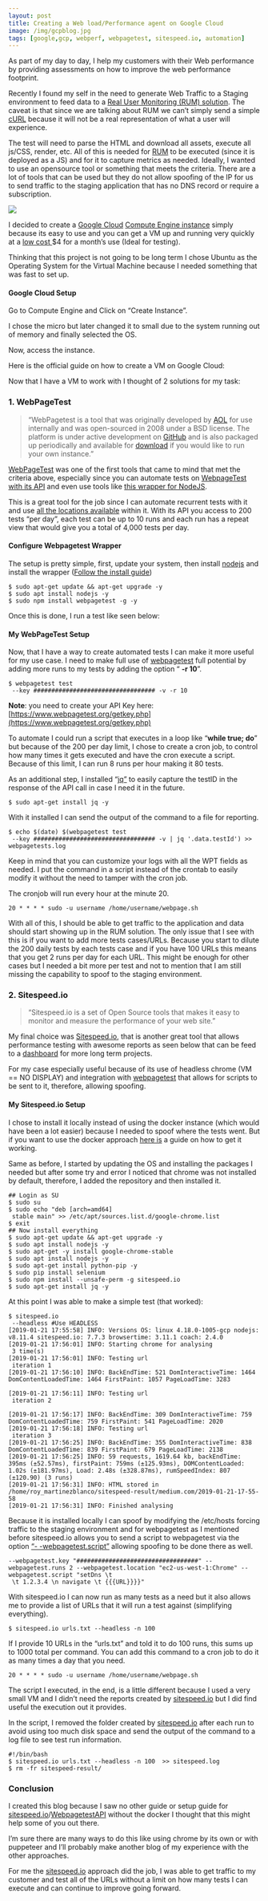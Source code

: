 ```yaml
---
layout: post
title: Creating a Web load/Performance agent on Google Cloud
image: /img/gcpblog.jpg
tags: [google,gcp, webperf, webpagetest, sitespeed.io, automation]
---
```


As part of my day to day, I help my customers with their Web performance by
providing assessments on how to improve the web performance footprint.

Recently I found my self in the need to generate Web Traffic to a Staging
environment to feed data to a [Real User Monitoring (RUM)
solution](https://www.akamai.com/us/en/products/web-performance/mpulse-real-user-monitoring.jsp).
The caveat is that since we are talking about RUM we can’t simply send a simple
[cURL](https://curl.haxx.se/) because it will not be a real representation of
what a user will experience.

The test will need to parse the HTML and download all assets, execute all
js/CSS, render, etc. All of this is needed for
[RUM](https://www.akamai.com/us/en/products/web-performance/mpulse-real-user-monitoring.jsp)
to be executed (since it is deployed as a JS) and for it to capture metrics as
needed. Ideally, I wanted to use an opensource tool or something that meets the
criteria. There are a lot of tools that can be used but they do not allow
spoofing of the IP for us to send traffic to the staging application that has no
DNS record or require a subscription.

![](https://roymartinez.dev/img/1*Bbn0hWuk9_98_OhQSZq8ow.jpeg)

I decided to create a [Google Cloud](https://cloud.google.com/) [Compute Engine
instance](https://cloud.google.com/compute/) simply because its easy to use and
you can get a VM up and running very quickly at a [low cost
](https://cloud.google.com/compute/pricing)$4 for a month’s use (Ideal for
testing).

Thinking that this project is not going to be long term I chose Ubuntu as the
Operating System for the Virtual Machine because I needed something that was
fast to set up.

#### Google Cloud Setup

Go to Compute Engine and Click on “Create Instance”.

I chose the micro but later changed it to small due to the system running out of
memory and finally selected the OS.

Now, access the instance.

Here is the official guide on how to create a VM on Google Cloud:

Now that I have a VM to work with I thought of 2 solutions for my task:

### 1. WebPageTest

> “WebPagetest is a tool that was originally developed by
> [AOL](http://dev.aol.com/) for use internally and was open-sourced in 2008 under
a BSD license. The platform is under active development on
[GitHub](https://github.com/WPO-Foundation/webpagetest) and is also packaged up
periodically and available for
[download](https://www.webpagetest.org/forums/forumdisplay.php?fid=12) if you
would like to run your own instance.”

[WebPageTest](https://webpagetest.org/) was one of the first tools that came to
mind that met the criteria above, especially since you can automate tests on
[WebpageTest with its
API](https://sites.google.com/a/webpagetest.org/docs/advanced-features/webpagetest-restful-apis)
and even use tools like [this wrapper for
NodeJS](https://github.com/marcelduran/webpagetest-api).

This is a great tool for the job since I can automate recurrent tests with it
and use [all the locations
available](https://www.webpagetest.org/getLocations.php?f=html&k=A) within it.
With its API you access to 200 tests “per day”, each test can be up to 10 runs
and each run has a repeat view that would give you a total of 4,000 tests per
day.

#### Configure Webpagetest Wrapper

The setup is pretty simple, first, update your system, then install
[nodejs](https://nodejs.org/en/) and install the wrapper ([Follow the install
guide](https://github.com/marcelduran/webpagetest-api))

    $ sudo apt-get update && apt-get upgrade -y
    $ sudo apt install nodejs -y
    $ sudo npm install webpagetest -g -y

Once this is done, I run a test like seen below:

#### My WebPageTest Setup

Now, that I have a way to create automated tests I can make it more useful for
my use case. I need to make full use of
[webpagetest](https://www.webpagetest.org/) full potential by adding more runs
to my tests by adding the option “ **-r 10**”.

    $ webpagetest test 
     --key ################################## -v -r 10

**Note**: you need to create your API Key here:
[https://www.webpagetest.org/getkey.php](https://www.webpagetest.org/getkey.php)

To automate I could run a script that executes in a loop like “**while true;
do**” but because of the 200 per day limit, I chose to create a cron job, to
control how many times it gets executed and have the cron execute a script.
Because of this limit, I can run 8 runs per hour making it 80 tests.

As an additional step, I installed “[jq”](https://stedolan.github.io/jq/) to
easily capture the testID in the response of the API call in case I need it in
the future.

    $ sudo apt-get install jq -y

With it installed I can send the output of the command to a file for reporting.

    $ echo $(date) $(webpagetest test 
     --key ################################## -v | jq '.data.testId') >> webpagetests.log

Keep in mind that you can customize your logs with all the WPT fields as needed.
I put the command in a script instead of the crontab to easily modify it without
the need to tamper with the cron job.

The cronjob will run every hour at the minute 20.

    20 * * * * sudo -u username /home/username/webpage.sh

With all of this, I should be able to get traffic to the application and data
should start showing up in the RUM solution. The only issue that I see with this
is if you want to add more tests cases/URLs. Because you start to dilute the 200
daily tests by each tests case and if you have 100 URLs this means that you get
2 runs per day for each URL. This might be enough for other cases but I needed a
bit more per test and not to mention that I am still missing the capability to
spoof to the staging environment.

### 2. Sitespeed.io

> “Sitespeed.io is a set of Open Source tools that makes it easy to monitor and
> measure the performance of your web site.”

My final choice was [Sitespeed.io](https://www.sitespeed.io/), that is another
great tool that allows performance testing with awesome reports as seen below
that can be feed to a
[dashboard](https://www.sitespeed.io/documentation/sitespeed.io/graphite/) for
more long term projects.

For my case especially useful because of its use of headless chrome (VM == NO
DISPLAY) and integration with [webpagetest](https://www.webpagetest.org/about)
that allows for scripts to be sent to it, therefore, allowing spoofing.

#### My Sitespeed.io Setup

I chose to install it locally instead of using the docker instance (which would
have been a lot easier) because I needed to spoof where the tests went. But if
you want to use the docker approach [here
is](https://docs.docker.com/install/linux/docker-ce/ubuntu/) a guide on how to
get it working.

Same as before, I started by updating the OS and installing the packages I
needed but after some try and error I noticed that chrome was not installed by
default, therefore, I added the repository and then installed it.

    ## Login as SU
    $ sudo su
    $ sudo echo "deb [arch=amd64]  
     stable main" >> /etc/apt/sources.list.d/google-chrome.list
    $ exit
    ## Now install everything
    $ sudo apt-get update && apt-get upgrade -y
    $ sudo apt install nodejs -y
    $ sudo apt-get -y install google-chrome-stable
    $ sudo apt install nodejs -y
    $ sudo apt-get install python-pip -y
    $ sudo pip install selenium
    $ sudo npm install --unsafe-perm -g sitespeed.io
    $ sudo apt-get install jq -y

At this point I was able to make a simple test (that worked):

    $ sitespeed.io 
     --headless #Use HEADLESS
    [2019-01-21 17:55:58] INFO: Versions OS: linux 4.18.0-1005-gcp nodejs: v8.11.4 sitespeed.io: 7.7.3 browsertime: 3.11.1 coach: 2.4.0
    [2019-01-21 17:56:01] INFO: Starting chrome for analysing 
     3 time(s)
    [2019-01-21 17:56:01] INFO: Testing url 
     iteration 1
    [2019-01-21 17:56:10] INFO: BackEndTime: 521 DomInteractiveTime: 1464 DomContentLoadedTime: 1464 FirstPaint: 1057 PageLoadTime: 3283

    [2019-01-21 17:56:11] INFO: Testing url 
     iteration 2

    [2019-01-21 17:56:17] INFO: BackEndTime: 309 DomInteractiveTime: 759 DomContentLoadedTime: 759 FirstPaint: 541 PageLoadTime: 2020
    [2019-01-21 17:56:18] INFO: Testing url 
     iteration 3
    [2019-01-21 17:56:25] INFO: BackEndTime: 355 DomInteractiveTime: 838 DomContentLoadedTime: 839 FirstPaint: 679 PageLoadTime: 2138
    [2019-01-21 17:56:25] INFO: 59 requests, 1619.64 kb, backEndTime: 395ms (±52.57ms), firstPaint: 759ms (±125.93ms), DOMContentLoaded: 1.02s (±181.97ms), Load: 2.48s (±328.87ms), rumSpeedIndex: 807 (±120.90) (3 runs)
    [2019-01-21 17:56:31] INFO: HTML stored in /home/roy_martinezblanco/sitespeed-result/medium.com/2019-01-21-17-55-58
    [2019-01-21 17:56:31] INFO: Finished analysing 

Because it is installed locally I can spoof by modifying the /etc/hosts forcing
traffic to the staging environment and for webpagetest as I mentioned before
sitespeed.io allows you to send a script to webpagetest via the option [“-
-webpagetest.script”](https://www.sitespeed.io/documentation/sitespeed.io/configuration/)
allowing spoofing to be done there as well.

    --webpagetest.key "##################################" --webpagetest.runs 2 --webpagetest.location "ec2-us-west-1:Chrome" --webpagetest.script "setDns \t 
     \t 1.2.3.4 \n navigate \t {{{URL}}}}"

With sitespeed.io I can now run as many tests as a need but it also allows me to
provide a list of URLs that it will run a test against (simplifying everything).

    $ sitespeed.io urls.txt --headless -n 100

If I provide 10 URLs in the “urls.txt” and told it to do 100 runs, this sums up
to 1000 total per command. You can add this command to a cron job to do it as
many times a day that you need.

    20 * * * * sudo -u username /home/username/webpage.sh

The script I executed, in the end, is a little different because I used a very
small VM and I didn’t need the reports created by
[sitespeed.io](https://www.sitespeed.io/) but I did find useful the execution
out it provides.

In the script, I removed the folder created by
[sitespeed.io](https://www.sitespeed.io/) after each run to avoid using too much
disk space and send the output of the command to a log file to see test run
information.

    #!/bin/bash
    $ sitespeed.io urls.txt --headless -n 100  >> sitespeed.log
    $ rm -fr sitespeed-result/

### Conclusion

I created this blog because I saw no other guide or setup guide for
[sitespeed.io](https://www.sitespeed.io/)/[WebpagetestAPI](https://github.com/marcelduran/webpagetest-api)
without the docker I thought that this might help some of you out there.

I’m sure there are many ways to do this like using chrome by its own or with
puppeteer and I’ll probably make another blog of my experience with the other
approaches.

For me the [sitespeed.io](https://www.sitespeed.io/) approach did the job, I was
able to get traffic to my customer and test all of the URLs without a limit on
how many tests I can execute and can continue to improve going forward.
